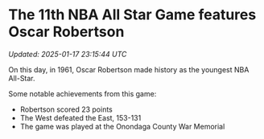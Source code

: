 # The 11th NBA All Star Game features Oscar Robertson

_Updated: 2025-01-17 23:15:44 UTC_

On this day, in 1961, Oscar Robertson made history as the youngest NBA All-Star.

Some notable achievements from this game:
- Robertson scored 23 points
- The West defeated the East, 153-131
- The game was played at the Onondaga County War Memorial
